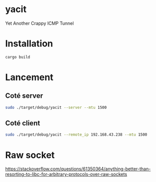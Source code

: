 # yacit
Yet Another Crappy ICMP Tunnel

# Installation

```sh
cargo build
```

# Lancement
## Coté server

```sh
sudo ./target/debug/yacit --server --mtu 1500
```

## Coté client

```sh
sudo ./target/debug/yacit --remote_ip 192.168.43.238 --mtu 1500
```



# Raw socket

https://stackoverflow.com/questions/61350364/anything-better-than-resorting-to-libc-for-arbitrary-protocols-over-raw-sockets
